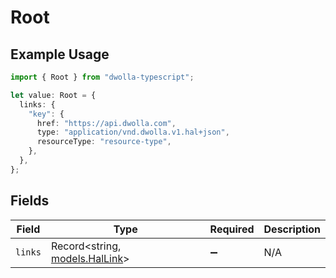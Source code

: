 # Root

## Example Usage

```typescript
import { Root } from "dwolla-typescript";

let value: Root = {
  links: {
    "key": {
      href: "https://api.dwolla.com",
      type: "application/vnd.dwolla.v1.hal+json",
      resourceType: "resource-type",
    },
  },
};
```

## Fields

| Field                                                  | Type                                                   | Required                                               | Description                                            |
| ------------------------------------------------------ | ------------------------------------------------------ | ------------------------------------------------------ | ------------------------------------------------------ |
| `links`                                                | Record<string, [models.HalLink](../models/hallink.md)> | :heavy_minus_sign:                                     | N/A                                                    |
